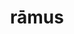 ---
title: rāmus
meaning: branch
ch: four
pos: noun
stem: rām
genend: ī
abbgender: m.
abbgender2: masc.
gender: masculine
declension: second
six: y
---